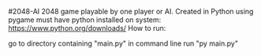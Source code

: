 #2048-AI
2048 game playable by one player or AI. Created in Python using pygame
must have python installed on system: https://www.python.org/downloads/
How to run:

go to directory containing "main.py" in command line
run "py main.py"
